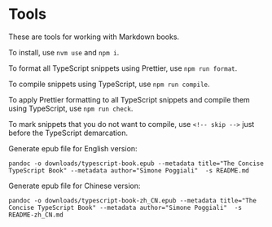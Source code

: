 # Tools

These are tools for working with Markdown books.

To install, use `nvm use` and `npm i`.

To format all TypeScript snippets using Prettier, use `npm run format`.

To compile snippets using TypeScript, use `npm run compile`.

To apply Prettier formatting to all TypeScript snippets and compile them using TypeScript, use `npm run check`.

To mark snippets that you do not want to compile, use `<!-- skip -->` just before the TypeScript demarcation.

Generate epub file for English version:

```shall
pandoc -o downloads/typescript-book.epub --metadata title="The Concise TypeScript Book" --metadata author="Simone Poggiali"  -s README.md
```

Generate epub file for Chinese version:

```shall
pandoc -o downloads/typescript-book-zh_CN.epub --metadata title="The Concise TypeScript Book" --metadata author="Simone Poggiali"  -s README-zh_CN.md
```
